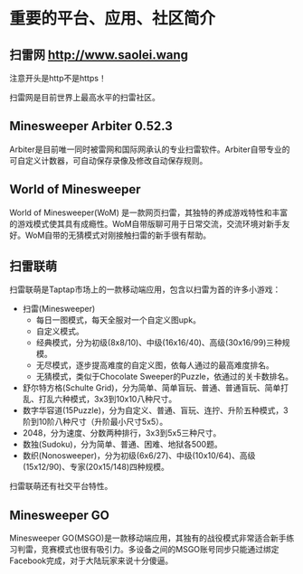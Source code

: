 # 重要的平台、应用、社区简介

## 扫雷网 http://www.saolei.wang
注意开头是http不是https！

扫雷网是目前世界上最高水平的扫雷社区。

## Minesweeper Arbiter 0.52.3
Arbiter是目前唯一同时被雷网和国际网承认的专业扫雷软件。Arbiter自带专业的可自定义计数器，可自动保存录像及修改自动保存规则。

## World of Minesweeper
World of Minesweeper(WoM) 是一款网页扫雷，其独特的养成游戏特性和丰富的游戏模式使其具有成瘾性。WoM自带版聊可用于日常交流，交流环境对新手友好。WoM自带的无猜模式对刚接触扫雷的新手很有帮助。

## 扫雷联萌
扫雷联萌是Taptap市场上的一款移动端应用，包含以扫雷为首的许多小游戏：
- 扫雷(Minesweeper)
  - 每日一图模式，每天全服对一个自定义图upk。
  - 自定义模式。
  - 经典模式，分为初级(8x8/10)、中级(16x16/40)、高级(30x16/99)三种规模。
  - 无尽模式，逐步提高难度的自定义图，依每人通过的最高难度排名。
  - 无猜模式，类似于Chocolate Sweeper的Puzzle，依通过的关卡数排名。
- 舒尔特方格(Schulte Grid)，分为简单、简单盲玩、普通、普通盲玩、简单打乱、打乱六种模式，3x3到10x10八种尺寸。
- 数字华容道(15Puzzle)，分为自定义、普通、盲玩、连拧、升阶五种模式，3阶到10阶八种尺寸（升阶最小尺寸5x5）。
- 2048，分为速度、分数两种排行，3x3到5x5三种尺寸。
- 数独(Sudoku)，分为简单、普通、困难、地狱各500题。
- 数织(Nonosweeper)，分为初级(6x6/27)、中级(10x10/64)、高级(15x12/90)、专家(20x15/148)四种规模。

扫雷联萌还有社交平台特性。

## Minesweeper GO
Minesweeper GO(MSGO)是一款移动端应用，其独有的战役模式非常适合新手练习判雷，竞赛模式也很有吸引力。多设备之间的MSGO账号同步只能通过绑定Facebook完成，对于大陆玩家来说十分傻逼。